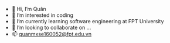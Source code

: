 - 👋 Hi, I’m Quân
- 👀 I’m interested in coding
- 🌱 I’m currently learning software engineering at FPT University
- 💞️ I’m looking to collaborate on ...
- 📫 quanmxse160052@fpt.edu.vn

<!---
quanmxse160052/quanmxse160052 is a ✨ special ✨ repository because its `README.md` (this file) appears on your GitHub profile.
You can click the Preview link to take a look at your changes.
--->
